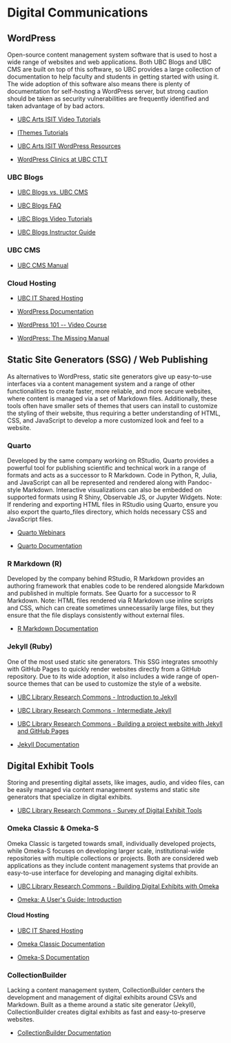 # Digital Communications

## WordPress

Open-source content management system software that is used to host a wide range
of websites and web applications. Both UBC Blogs and UBC CMS are built on top of
this software, so UBC provides a large collection of documentation to help
faculty and students in getting started with using it. The wide adoption of this
software also means there is plenty of documentation for self-hosting a
WordPress server, but strong caution should be taken as security vulnerabilities
are frequently identified and taken advantage of by bad actors.

- [UBC Arts ISIT Video Tutorials](https://isit.web.arts.ubc.ca/video-tutorial-introduction-to-ubc-cms/)

- [IThemes Tutorials](https://ithemes.com/tutorials/)

- [UBC Arts ISIT WordPress Resources](https://isit.arts.ubc.ca/resources/)

- [WordPress Clinics at UBC CTLT](https://events.ctlt.ubc.ca/?s=wordpress)

### UBC Blogs

- [UBC Blogs vs. UBC CMS](https://support.cms.ubc.ca/cms-manual/getting-started/differences-between-ubc-cms-and-ubc-blogs/)

- [UBC Blogs FAQ](https://blogs.ubc.ca/faq/)

- [UBC Blogs Video Tutorials](https://wiki.ubc.ca/UBC_Blogs_Screencasts)

- [UBC Blogs Instructor Guide](https://lthub.ubc.ca/guides/ubc-blogs-instructor-guide/)

### UBC CMS

- [UBC CMS Manual](https://support.cms.ubc.ca/cms-manual/)

### Cloud Hosting

- [UBC IT Shared Hosting](https://it.ubc.ca/services/web-servers-storage/shared-web-hosting)

- [WordPress Documentation](https://wordpress.org/documentation/)

- [WordPress 101 -- Video Course](https://learning.oreilly.com/videos/wordpress-101/9781800566415/?sso_link=yes&sso_link_from=univ-british-columbia)

- [WordPress: The Missing Manual](http://resolve.library.ubc.ca/cgi-bin/catsearch?bid=11890511)

## Static Site Generators (SSG) / Web Publishing

As alternatives to WordPress, static site generators give up easy-to-use
interfaces via a content management system and a range of other functionalities
to create faster, more reliable, and more secure websites, where content is
managed via a set of Markdown files. Additionally, these tools often have
smaller sets of themes that users can install to customize the styling of their
website, thus requiring a better understanding of HTML, CSS, and JavaScript to
develop a more customized look and feel to a website.

### Quarto

Developed by the same company working on RStudio, Quarto provides a powerful
tool for publishing scientific and technical work in a range of formats and acts
as a successor to R Markdown. Code in Python, R, Julia, and JavaScript can all
be represented and rendered along with Pandoc-style Markdown. Interactive
visualizations can also be embedded on supported formats using R Shiny,
Observable JS, or Jupyter Widgets. Note: If rendering and exporting HTML files
in RStudio using Quarto, ensure you also export the quarto_files directory,
which holds necessary CSS and JavaScript files.

- [Quarto Webinars](https://mint.westdri.ca/tools/quarto_webinar.html)

- [Quarto Documentation](https://quarto.org/docs/guide/)

### R Markdown (R)

Developed by the company behind RStudio, R Markdown provides an authoring
framework that enables code to be rendered alongside Markdown and published in
multiple formats. See Quarto for a successor to R Markdown. Note: HTML files
rendered via R Markdown use inline scripts and CSS, which can create sometimes
unnecessarily large files, but they ensure that the file displays consistently
without external files.

- [R Markdown Documentation](https://rmarkdown.rstudio.com/lesson-1.html)

### Jekyll (Ruby)

One of the most used static site generators. This SSG integrates smoothly with
GitHub Pages to quickly render websites directly from a GitHub repository. Due
to its wide adoption, it also includes a wide range of open-source themes that
can be used to customize the style of a website.

- [UBC Library Research Commons - Introduction to Jekyll](https://ubc-library-rc.github.io/intro-jekyll)

- [UBC Library Research Commons - Intermediate Jekyll](https://ubc-library-rc.github.io/intermediate-Jekyll/)

- [UBC Library Research Commons - Building a project website with Jekyll and GitHub Pages](https://ubc-library-rc.github.io/intro-project-sites/)

- [Jekyll Documentation](https://jekyllrb.com/docs/)

## Digital Exhibit Tools

Storing and presenting digital assets, like images, audio, and video files, can
be easily managed via content management systems and static site generators that
specialize in digital exhibits.

- [UBC Library Research Commons - Survey of Digital Exhibit Tools](https://ubc-library-rc.github.io/digital-exhibits-survey/)

### Omeka Classic & Omeka-S

Omeka Classic is targeted towards small, individually developed projects, while
Omeka-S focuses on developing larger scale, institutional-wide repositories with
multiple collections or projects. Both are considered web applications as they
include content management systems that provide an easy-to-use interface for
developing and managing digital exhibits.

- [UBC Library Research Commons - Building Digital Exhibits with Omeka](https://github.com/ubc-library-rc/intro-omeka)

- [Omeka: A User's Guide: Introduction](https://guides.library.illinois.edu/omeka/intro)

#### Cloud Hosting

- [UBC IT Shared Hosting](https://it.ubc.ca/services/web-servers-storage/shared-web-hosting)

- [Omeka Classic Documentation](https://omeka.org/classic/docs/)

- [Omeka-S Documentation](https://omeka.org/s/docs/user-manual/)

### CollectionBuilder

Lacking a content management system, CollectionBuilder centers the development
and management of digital exhibits around CSVs and Markdown. Built as a theme
around a static site generator (Jekyll), CollectionBuilder creates digital
exhibits as fast and easy-to-preserve websites.

- [CollectionBuilder Documentation](https://collectionbuilder.github.io/cb-docs/)
